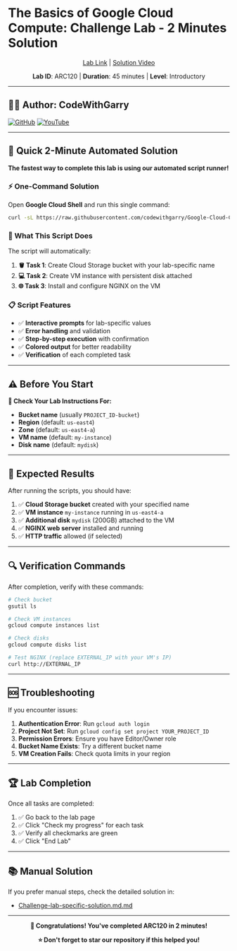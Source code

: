 # The Basics of Google Cloud Compute: Challenge Lab - 2 Minutes Solution

<div align="center">

[Lab Link](https://www.cloudskillsboost.google.com/focuses/1734?parent=catalog) | 
[Solution Video](https://youtube.com/@codewithgarry)

**Lab ID**: ARC120 | **Duration**: 45 minutes | **Level**: Introductory

</div>

---

## 👨‍💻 Author: CodeWithGarry

[![GitHub](https://img.shields.io/badge/GitHub-codewithgarry-181717?style=for-the-badge&logo=github)](https://github.com/codewithgarry)
[![YouTube](https://img.shields.io/badge/YouTube-Subscribe-FF0000?style=for-the-badge&logo=youtube)](https://youtube.com/@codewithgarry)

---

## 🚀 Quick 2-Minute Automated Solution

**The fastest way to complete this lab is using our automated script runner!**

### ⚡ One-Command Solution

Open **Google Cloud Shell** and run this single command:

```bash
curl -sL https://raw.githubusercontent.com/codewithgarry/Google-Cloud-Challenge-Lab-Solutions-Latest/main/1-Beginner:%20Get%20Started%20with%20Google%20Cloud/Challenge%20Lab%20Solutions/01-ARC120-The-Basics-of-Google-Cloud-Compute-Challenge-Lab/Pro/solid/arc120-challenge-lab-runner.sh | bash
```

### 🎯 What This Script Does

The script will automatically:

1. **🪣 Task 1**: Create Cloud Storage bucket with your lab-specific name
2. **💻 Task 2**: Create VM instance with persistent disk attached
3. **🌐 Task 3**: Install and configure NGINX on the VM

### 📋 Script Features

- ✅ **Interactive prompts** for lab-specific values
- ✅ **Error handling** and validation
- ✅ **Step-by-step execution** with confirmation
- ✅ **Colored output** for better readability
- ✅ **Verification** of each completed task
<!-- 
### 🔧 Alternative: Step-by-Step Execution

If you prefer to run tasks individually:

#### Download the Runner Script:
```bash
curl -sL https://raw.githubusercontent.com/codewithgarry/Google-Cloud-Challenge-Lab-Solutions-Latest/main/1-Beginner:%20Get%20Started%20with%20Google%20Cloud/Challenge%20Lab%20Solutions/01-ARC120-The-Basics-of-Google-Cloud-Compute-Challenge-Lab/Pro/solid/arc120-challenge-lab-runner.sh -o arc120-runner.sh
chmod +x arc120-runner.sh
./arc120-runner.sh
```


#### Individual Task Scripts:

**Task 1 - Create Storage Bucket:**
```bash
curl -sL https://raw.githubusercontent.com/codewithgarry/Google-Cloud-Challenge-Lab-Solutions-Latest/main/1-Beginner:%20Get%20Started%20with%20Google%20Cloud/Challenge%20Lab%20Solutions/01-ARC120-The-Basics-of-Google-Cloud-Compute-Challenge-Lab/Pro/solid/sci-fi-1/task1-create-storage-bucket.sh -o task1.sh
chmod +x task1.sh && ./task1.sh
```

**Task 2 - Create VM with Disk:**
```bash
curl -sL https://raw.githubusercontent.com/codewithgarry/Google-Cloud-Challenge-Lab-Solutions-Latest/main/1-Beginner:%20Get%20Started%20with%20Google%20Cloud/Challenge%20Lab%20Solutions/01-ARC120-The-Basics-of-Google-Cloud-Compute-Challenge-Lab/Pro/solid/sci-fi-2/task2-create-vm-with-disk.sh -o task2.sh
chmod +x task2.sh && ./task2.sh
```

**Task 3 - Install NGINX:**
```bash
curl -sL https://raw.githubusercontent.com/codewithgarry/Google-Cloud-Challenge-Lab-Solutions-Latest/main/1-Beginner:%20Get%20Started%20with%20Google%20Cloud/Challenge%20Lab%20Solutions/01-ARC120-The-Basics-of-Google-Cloud-Compute-Challenge-Lab/Pro/solid/sci-fi-3/task3-install-nginx.sh -o task3.sh
chmod +x task3.sh && ./task3.sh
```
-->

---

## ⚠️ Before You Start

**📖 Check Your Lab Instructions For:**
- **Bucket name** (usually `PROJECT_ID-bucket`)
- **Region** (default: `us-east4`)
- **Zone** (default: `us-east4-a`)
- **VM name** (default: `my-instance`)
- **Disk name** (default: `mydisk`)

---

## 🎯 Expected Results

After running the scripts, you should have:

1. ✅ **Cloud Storage bucket** created with your specified name
2. ✅ **VM instance** `my-instance` running in `us-east4-a`
3. ✅ **Additional disk** `mydisk` (200GB) attached to the VM
4. ✅ **NGINX web server** installed and running
5. ✅ **HTTP traffic** allowed (if selected)

---

## 🔍 Verification Commands

After completion, verify with these commands:

```bash
# Check bucket
gsutil ls

# Check VM instances  
gcloud compute instances list

# Check disks
gcloud compute disks list

# Test NGINX (replace EXTERNAL_IP with your VM's IP)
curl http://EXTERNAL_IP
```

---

## 🆘 Troubleshooting

If you encounter issues:

1. **Authentication Error**: Run `gcloud auth login`
2. **Project Not Set**: Run `gcloud config set project YOUR_PROJECT_ID`
3. **Permission Errors**: Ensure you have Editor/Owner role
4. **Bucket Name Exists**: Try a different bucket name
5. **VM Creation Fails**: Check quota limits in your region

---

## 🏆 Lab Completion

Once all tasks are completed:

1. ✅ Go back to the lab page
2. ✅ Click "Check my progress" for each task
3. ✅ Verify all checkmarks are green
4. ✅ Click "End Lab"

---

## 📚 Manual Solution

If you prefer manual steps, check the detailed solution in:
- [Challenge-lab-specific-solution.md.md](./Challenge-lab-specific-solution.md.md)

---

<div align="center">

**🎉 Congratulations! You've completed ARC120 in 2 minutes!**

**⭐ Don't forget to star our repository if this helped you!**

</div>
